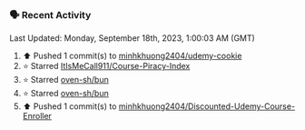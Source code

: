 ### 🗣 Recent Activity

<!--RECENT_ACTIVITY:last_update-->
Last Updated: Monday, September 18th, 2023, 1:00:03 AM (GMT)
<!--RECENT_ACTIVITY:last_update_end-->
<!--RECENT_ACTIVITY:start-->
1. ⬆️ Pushed 1 commit(s) to [minhkhuong2404/udemy-cookie](https://github.com/minhkhuong2404/udemy-cookie)<br>
2. ⭐ Starred [ItIsMeCall911/Course-Piracy-Index](https://github.com/ItIsMeCall911/Course-Piracy-Index)<br>
3. ⭐ Starred [oven-sh/bun](https://github.com/oven-sh/bun)<br>
4. ⭐ Starred [oven-sh/bun](https://github.com/oven-sh/bun)<br>
5. ⬆️ Pushed 1 commit(s) to [minhkhuong2404/Discounted-Udemy-Course-Enroller](https://github.com/minhkhuong2404/Discounted-Udemy-Course-Enroller)<br>
<!--RECENT_ACTIVITY:end-->
